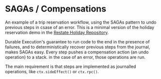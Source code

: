 # SAGAs / Compensations

An example of a trip reservation workflow, using the SAGAs pattern to
undo previous steps in csase of an error.
This is a minimal version of the holiday reservation demo in the
[Restate Holiday Repository](https://github.com/restatedev/restate-holiday).

Durable Execution's guarantee to run code to the end in the presence
of failures, and to deterministically recover previous steps from the
journal, makes SAGAs easy.
Every step pushes a compensation action (an undo operation) to a stack.
in the case of an error, those operations are run.

The main requirement is that steps are implemented as journalled
operations, like `ctx.sideEffect()` or `ctx.rpc()`.
